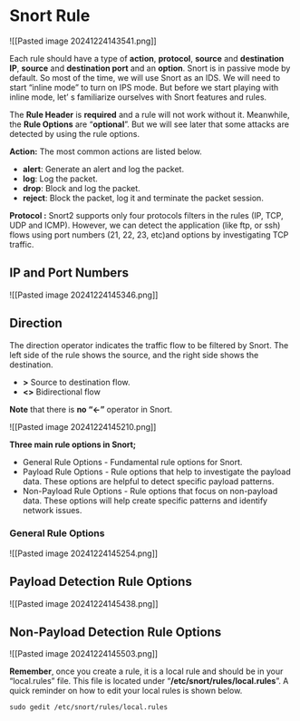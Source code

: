 # Snort Rule

![[Pasted image 20241224143541.png]]

Each rule should have a type of **action**, **protocol**, **source** and **destination IP**, **source** and **destination port** and an **option**. Snort is in passive mode by default. So most of the time, we will use Snort as an IDS. We will need to start “inline mode” to turn on IPS mode. But before we start playing with inline mode, let’ s familiarize ourselves with Snort features and rules.

The **Rule Header** is **required** and a rule will not work without it. Meanwhile, the **Rule Options** are “**optional**”. But we will see later that some attacks are detected by using the rule options.

**Action:** The most common actions are listed below.

- **alert**: Generate an alert and log the packet.
- **log**: Log the packet.
- **drop**: Block and log the packet.
- **reject**: Block the packet, log it and terminate the packet session.

**Protocol :** Snort2 supports only four protocols filters in the rules (IP, TCP, UDP and ICMP). However, we can detect the application (like ftp, or ssh) flows using port numbers (21, 22, 23, etc)and options by investigating TCP traffic.

## **IP and Port Numbers**

![[Pasted image 20241224145346.png]]

## **Direction**

The direction operator indicates the traffic flow to be filtered by Snort. The left side of the rule shows the source, and the right side shows the destination.

- **>** Source to destination flow.
- **<>** Bidirectional flow

**Note** that there is **no “<-”** operator in Snort.

![[Pasted image 20241224145210.png]]

**Three main rule options in Snort;**

- General Rule Options - Fundamental rule options for Snort.
- Payload Rule Options - Rule options that help to investigate the payload data. These options are helpful to detect specific payload patterns.
- Non-Payload Rule Options - Rule options that focus on non-payload data. These options will help create specific patterns and identify network issues.

### General Rule Options

![[Pasted image 20241224145254.png]]

## **Payload Detection Rule Options**

![[Pasted image 20241224145438.png]]

## Non-Payload Detection Rule Options

![[Pasted image 20241224145503.png]]

**Remember**, once you create a rule, it is a local rule and should be in your “local.rules” file. This file is located under “**/etc/snort/rules/local.rules**”. A quick reminder on how to edit your local rules is shown below.

```
sudo gedit /etc/snort/rules/local.rules
```